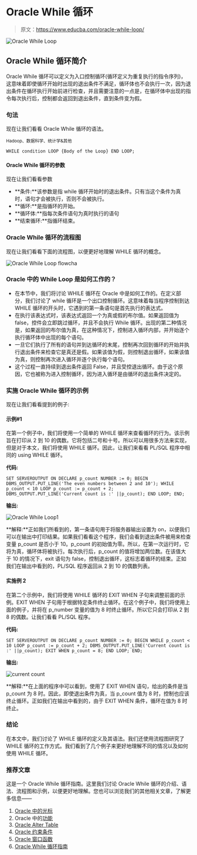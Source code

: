 # Oracle While 循环

> 原文：<https://www.educba.com/oracle-while-loop/>

![Oracle While Loop](img/c90412686ab1ed0f4023256f49382a92.png)



## Oracle While 循环简介

Oracle While 循环可以定义为入口控制循环(循环定义为重复执行的指令序列)，这意味着即使循环开始时出现的退出条件不满足，循环体也不会执行一次，因为退出条件在循环执行开始前进行检查，并且需要注意的一点是，在循环体中出现的指令每次执行后，控制都会返回到退出条件，直到条件变为假。

### 句法

现在让我们看看 Oracle While 循环的语法。

<small>Hadoop、数据科学、统计学&其他</small>

`WHILE condition
LOOP
{Body of the Loop}
END LOOP;`

#### Oracle While 循环的参数

现在让我们看看参数

*   **条件:**该参数是指 while 循环开始时的退出条件。只有当这个条件为真时，语句才会被执行，否则不会被执行。
*   **循环:**是指循环的开始。
*   **循环体:**指每次条件语句为真时执行的语句
*   **结束循环:**指循环结束。

### Oracle While 循环的流程图

现在让我们看看下面的流程图，以便更好地理解 WHILE 循环的概念。

![Oracle While Loop flowcha](img/ecc140089ce44a60c4d80898da98bfb7.png)



### Oracle 中的 While Loop 是如何工作的？

*   在本节中，我们将讨论 WHILE 循环在 Oracle 中是如何工作的。在定义部分，我们讨论了 while 循环是一个出口控制循环。这意味着每当程序控制到达 WHILE 循环的开头时，它遇到的第一条语句是首先执行的表达式。
*   在执行该表达式时，该表达式返回一个为真或假的布尔值。如果返回值为 false，控件会立即跳过循环，并且不会执行 While 循环。出现的第二种情况是，如果返回的布尔值为真，在这种情况下，控制进入循环内部，并开始逐个执行循环体中出现的每个语句。
*   一旦它们执行了所有的语句并到达循环的末尾，控制再次回到循环的开始并执行退出条件来检查它是真还是假。如果该值为假，则控制退出循环，如果该值为真，则控制再次进入循环并逐个执行每个语句。
*   这个过程一直持续到退出条件返回 False，并且受控退出循环。由于这个原因，它也被称为进入控制循环，因为进入循环是由循环的退出条件决定的。

### 实施 Oracle While 循环的示例

现在让我们看看提到的例子:

#### 示例#1

在第一个例子中，我们将使用一个简单的 WHILE 循环来查看循环的行为。该示例旨在打印从 2 到 10 的偶数。它将包括二号和十号。所以可以用很多方法来实现，但是对于本文，我们将使用 WHILE 循环。因此，让我们来看看 PL/SQL 程序中相同的 using WHILE 循环。

**代码:**

`SET SERVEROUTPUT ON
DECLARE
p_count NUMBER := 0;
BEGIN
DBMS_OUTPUT.PUT_LINE('The even numbers between 2 and 10');
WHILE p_count < 10
LOOP
p_count := p_count + 2;
DBMS_OUTPUT.PUT_LINE('Current count is :' ||p_count);
END LOOP;
END;`

**输出:**

![Oracle While Loop1](img/5c88396cdcc10dd2ec013f5bc150a010.png)



**解释:**正如我们所看到的，第一条语句用于将服务器输出设置为 on，以便我们可以在输出中打印结果。如果我们看看这个程序，我们会看到退出条件被用来检查变量 p_count 是否小于 10。p_count 的初始值为零。所以，在第一次运行时，它将为真，循环体将被执行。每次执行后，p_count 的值将增加两位数。在该值大于 10 的情况下，exit 语句为 false，控制退出循环，这标志着循环的结束。正如我们在输出中看到的，PL/SQL 程序返回从 2 到 10 的偶数列表。

#### 实施例 2

在第二个示例中，我们将使用 WHILE 循环的 EXIT WHEN 子句来调整前面的示例。EXIT WHEN 子句用于根据特定条件终止循环。在这个例子中，我们将使用上面的例子，并将在 p_number 变量的值为 8 时终止循环。所以它只会打印从 2 到 8 的偶数。让我们看看 PL/SQL 程序。

**代码:**

`SET SERVEROUTPUT ON
DECLARE
p_count NUMBER := 0;
BEGIN
WHILE p_count < 10
LOOP
p_count := p_count + 2;
DBMS_OUTPUT.PUT_LINE('Current count is :' ||p_count);
EXIT WHEN p_count = 8;
END LOOP;
END;`

**输出:**

![current count](img/4c8c24edec237162548628f14c0921ef.png)



**解释:**在上面的程序中可以看到，使用了 EXIT WHEN 语句，给出的条件是当 p_count 为 8 时。因此，即使退出条件为真，当 p_count 值为 8 时，控制也应该终止循环。正如我们在输出中看到的，由于 EXIT WHEN 条件，循环在值为 8 时终止。

### 结论

在本文中，我们讨论了 WHILE 循环的定义及其语法。我们还使用流程图研究了 WHILE 循环的工作方式。我们看到了几个例子来更好地理解不同的情况以及如何使用 WHILE 循环。

### 推荐文章

这是一个 Oracle While 循环指南。这里我们讨论 Oracle While 循环的介绍、语法、流程图和示例，以便更好地理解。您也可以浏览我们的其他相关文章，了解更多信息——

1.  [Oracle 中的光标](https://www.educba.com/cursor-in-oracle/)
2.  Oracle 中的[功能](https://www.educba.com/function-in-oracle/)
3.  [Oracle Alter Table](https://www.educba.com/oracle-alter-table/)
4.  [Oracle 约束条件](https://www.educba.com/oracle-constraints/)
5.  [Oracle 窗口函数](https://www.educba.com/oracle-window-functions/)
6.  [Oracle While 循环指南](https://www.educba.com/oracle-while-loop/)






